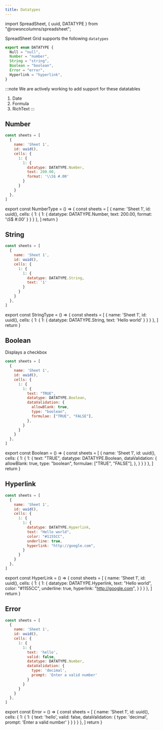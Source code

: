 ```yaml
---
title: Datatypes
---
```

import SpreadSheet, { uuid, DATATYPE } from "@rowsncolumns/spreadsheet";

SpreadSheet Grid supports the following `datatypes`

```jsx
export enum DATATYPE {
  Null = "null",
  Number = "number",
  String = "string",  
  Boolean = "boolean",
  Error = "error",
  Hyperlink = "hyperlink",
}
```

:::note
We are actively working to add support for these datatables

1. Date
1. Formula
1. RichText
:::

## Number

```jsx
const sheets = [
  {
    name: 'Sheet 1',
    id: uuid(),
    cells: {
      1: {
        1: {
          datatype: DATATYPE.Number,
          text: 200.00,
          format: '\\S$ #.00'
        }
      }
    }
  },
]
```

export const NumberType = () => {
  const sheets = [
    {
      name: 'Sheet 1',
      id: uuid(),
      cells: {
        1: {
          1: {
            datatype: DATATYPE.Number,
            text: 200.00,
            format: '\\S$ #.00'
          }
        }
      }
    },
  ]
  return <SpreadSheet sheets={sheets} />
}

<NumberType />

## String

```jsx
const sheets = [
  {
    name: 'Sheet 1',
    id: uuid(),
    cells: {
      1: {
        1: {
          datatype: DATATYPE.String,
          text: '1'
        }
      }
    }
  },
]
```

export const StringType = () => {
  const sheets = [
    {
      name: 'Sheet 1',
      id: uuid(),
      cells: {
        1: {
          1: {
            datatype: DATATYPE.String,
            text: 'Hello world'
          }
        }
      }
    },
  ]
  return <SpreadSheet sheets={sheets} />
}

<StringType />


## Boolean

Displays a checkbox

```jsx
const sheets = [
  {
    name: 'Sheet 1',
    id: uuid(),
    cells: {
      1: {
        1: {
          text: "TRUE",
          datatype: DATATYPE.Boolean,
          dataValidation: {
            allowBlank: true,
            type: "boolean",
            formulae: ["TRUE", "FALSE"],
          },
        }
      }
    }
  },
]
```

export const Boolean = () => {
  const sheets = [
    {
      name: 'Sheet 1',
      id: uuid(),
      cells: {
        1: {
          1: {
            text: "TRUE",
            datatype: DATATYPE.Boolean,
            dataValidation: {
              allowBlank: true,
              type: "boolean",
              formulae: ["TRUE", "FALSE"],
            },
          }
        }
      }
    },
  ]
  return <SpreadSheet sheets={sheets} />
}

<Boolean />


## Hyperlink

```jsx
const sheets = [
  {
    name: 'Sheet 1',
    id: uuid(),
    cells: {
      1: {
        1: {
          datatype: DATATYPE.Hyperlink,
          text: "Hello world",
          color: "#1155CC",
          underline: true,
          hyperlink: "http://google.com",
        }
      }
    }
  },
]
```

export const HyperLink = () => {
  const sheets = [
    {
      name: 'Sheet 1',
      id: uuid(),
      cells: {
        1: {
          1: {
            datatype: DATATYPE.Hyperlink,
            text: "Hello world",
            color: "#1155CC",
            underline: true,
            hyperlink: "http://google.com",
          }
        }
      }
    },
  ]
  return <SpreadSheet sheets={sheets} />
}

<HyperLink />

## Error

```jsx
const sheets = [
  {
    name: 'Sheet 1',
    id: uuid(),
    cells: {
      1: {
        1: {
          text: 'hello',
          valid: false,
          datatype: DATATYPE.Number,
          dataValidation: {
            type: 'decimal',
            prompt: 'Enter a valid number'
          }
        }
      }
    }
  },
]
```

export const Error = () => {
  const sheets = [
    {
      name: 'Sheet 1',
      id: uuid(),
      cells: {
        1: {
          1: {
            text: 'hello',
            valid: false,
            dataValidation: {
              type: 'decimal',
              prompt: 'Enter a valid number'
            }
          }
        }
      }
    },
  ]
  return <SpreadSheet sheets={sheets} />
}

<Error />
